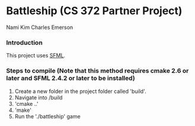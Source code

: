 # Battleship (CS 372 Partner Project)
Nami Kim
Charles Emerson


### Introduction
This project uses [SFML](https://www.sfml-dev.org/).


### Steps to compile (Note that this method requires cmake 2.6 or later and SFML 2.4.2 or later to be installed)
1. Create a new folder in the project folder called 'build'.
2. Navigate into /build
3. 'cmake ..'
4. 'make'
5. Run the './battleship' game
